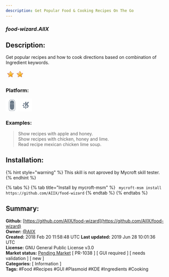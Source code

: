 ```yaml
---
description: Get Popular Food & Cooking Recipes On The Go
---
```


### _food-wizard.AIIX_  
## Description:  
Get popular recipes and how to cook directions based on combination of Ingredient keywords.  
  
![](../.gitbook/assets/star.png)![](../.gitbook/assets/star.png)  
  
### Platform:  
 ![Mark II](../.gitbook/assets/mark-2-icon.png)  ![plasmoid](../.gitbook/assets/kde.png)   
### Examples:  
> Show recipes with apple and honey.  
> Show recipes with chicken, honey and lime.  
> Read recipe mexican chicken lime soup.  
  
## Installation:  
{% hint style="warning" %}
This skill is not aproved by Mycroft skill tester.
{% endhint %}
    
{% tabs %}
{% tab title="Install by mycroft-msm" %}
``` mycroft-msm install https://github.com/AIIX/food-wizard```
{% endtab %}
  {% endtabs %}
    
## Summary:  
**Github:** [https://github.com/AIIX/food-wizard](https://github.com/AIIX/food-wizard)  
**Owner:** [@AIIX](https://github.com/AIIX)  
**Created:** 2018 Feb 20 11:58:48 UTC  **Last updated:** 2019 Jun 28 10:01:36 UTC  
**License:** GNU General Public License v3.0  
**Market status:** [Pending Market](https://market.mycroft.ai/skill/) [ PR-1038 ] [ GUI required ] [ needs validation ] [ new ]  
**Categories:** [ Information ]   
**Tags:** \#Food \#Recipes \#GUI \#Plasmoid \#KDE \#Ingredients \#Cooking   
